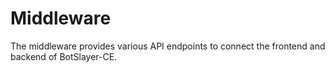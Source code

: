# Middleware

The middleware provides various API endpoints to connect the frontend and backend of BotSlayer-CE.
